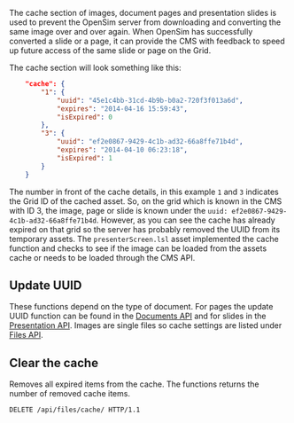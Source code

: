 The cache section of images, document pages and presentation slides is used to prevent the OpenSim server from downloading and converting the same image over and over again. When OpenSim has successfully converted a slide or a page, it can provide the CMS with feedback to speed up future access of the same slide or page on the Grid.

The cache section will look something like this:
```json
    "cache": {
        "1": {
            "uuid": "45e1c4bb-31cd-4b9b-b0a2-720f3f013a6d",
            "expires": "2014-04-16 15:59:43",
            "isExpired": 0
        },
        "3": {
            "uuid": "ef2e0867-9429-4c1b-ad32-66a8ffe71b4d",
            "expires": "2014-04-10 06:23:18",
            "isExpired": 1
        }
    }
```
The number in front of the cache details, in this example `1` and `3` indicates the Grid ID of the cached asset. So, on the grid which is known in the CMS with ID 3, the image, page or slide is known under the `uuid: ef2e0867-9429-4c1b-ad32-66a8ffe71b4d`. However, as you can see the cache has already expired on that grid so the server has probably removed the UUID from its temporary assets. The `presenterScreen.lsl` asset implemented the cache function and checks to see if the image can be loaded from the assets cache or needs to be loaded through the CMS API.

## Update UUID
These functions depend on the type of document. For pages the update UUID function can be found in the [Documents API](02_Documents.html) and for slides in the [Presentation API](03_Presentations.html). Images are single files so cache settings are listed under [Files API](01_Files.html).

## Clear the cache
Removes all expired items from the cache. The functions returns the number of removed cache items.

```http
DELETE /api/files/cache/ HTTP/1.1
```